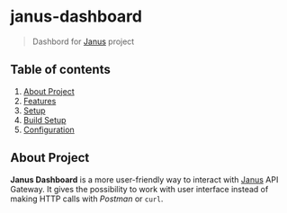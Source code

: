 # janus-dashboard

> Dashbord for [Janus](https://github.com/hellofresh/janus) project

## Table of contents
1. [About Project](#about-project)
1. [Features](docs/Features.md)
1. [Setup](docs/Setup.md)
1. [Build Setup](docs/Build-setup.md)
1. [Configuration](docs/Configuration.md)


## About Project
**Janus Dashboard** is a more user-friendly way to interact with [Janus](https://github.com/hellofresh/janus) API Gateway. It gives the possibility to work with user interface instead of making HTTP calls with *Postman* or `curl`.
